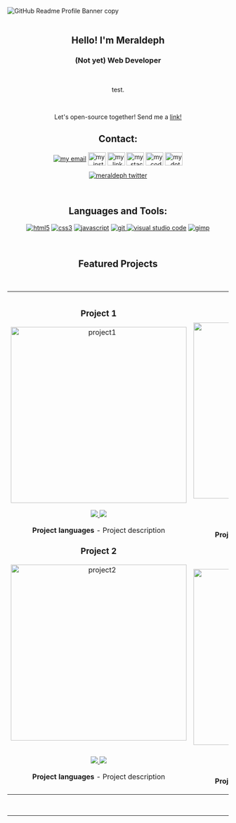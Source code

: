 ![GitHub Readme Profile Banner copy](https://user-images.githubusercontent.com/60168324/137659662-30dd7b29-f742-4b24-87fe-12fb99a9d72c.gif)
<br>
<br>

<h2 align=center>Hello! I'm Meraldeph</h2>
<h3 align=center>(Not yet) Web Developer</h3>
<br>
<p align="center">test.</p>
<br>
<p align="center">Let's open-source together! Send me a <a href="https://twitter.com/meraldeph" rel="noopener noreferrer" target="_blank">link!</a></p>

<h2 align="center">Contact:</h2>
<p align="center">
<a href="mailto: my_mail@gmail.com" target="blank"><img align="center" src="https://img.icons8.com/dotty/40/000000/email.png" alt="my email" /></a>
<a href="https://instagram.com/" rel="noopener noreferrer" target="_blank"><img align="center" src="https://raw.githubusercontent.com/rahuldkjain/github-profile-readme-generator/master/src/images/icons/Social/instagram.svg" alt="my_insta" height="30" width="40" /></a>
<a href="https://linkedin.com/in/" rel="noopener noreferrer" target="_blank"><img align="center" src="https://raw.githubusercontent.com/rahuldkjain/github-profile-readme-generator/master/src/images/icons/Social/linked-in-alt.svg" alt="my_linkd" height="30" width="40" /></a>
<a href="https://stackoverflow.com/users/" rel="noopener noreferrer" target="_blank"><img align="center" src="https://raw.githubusercontent.com/rahuldkjain/github-profile-readme-generator/master/src/images/icons/Social/stack-overflow.svg" alt="my_stackof" height="30" width="40" /></a>
<a href="https://codepen.io/" rel="noopener noreferrer" target="_blank"><img align="center" src="https://raw.githubusercontent.com/rahuldkjain/github-profile-readme-generator/master/src/images/icons/Social/codepen.svg" alt="my_codp" height="30" width="40" /></a>
<a href="https://dev.to/" rel="noopener noreferrer" target="_blank"><img align="center" src="https://cdn.jsdelivr.net/npm/simple-icons@3.0.1/icons/dev-dot-to.svg" alt="my_dotdev" height="30" width="40" /></a>
</p>
<p align="center">
<a href="https://twitter.com/meraldeph" rel="noopener noreferrer" target="_blank"> <img src="https://img.shields.io/twitter/follow/meraldeph?logo=twitter&style=for-the-badge" alt="meraldeph twitter" /></a>
</p>
<br>

<h2 align="center">Languages and Tools:</h2>
<p align="center">
<a href="https://developer.mozilla.org/en-US/docs/Web/HTML" target="_blank"><img src="https://img.shields.io/badge/HTML5-E34F26?style=for-the-badge&logo=html5&logoColor=white" alt="html5"/></a>
<a href="https://developer.mozilla.org/en-US/docs/Web/CSS" target="_blank"><img src="https://img.shields.io/badge/CSS3-1572B6?style=for-the-badge&logo=css3&logoColor=white" alt="css3"/></a>
<a href="https://developer.mozilla.org/en-US/docs/Web/JavaScript" target="_blank"><img src="https://img.shields.io/badge/JavaScript-323330?style=for-the-badge&logo=javascript&logoColor=F7DF1Eg" alt="javascript"/></a>
<a href="https://git-scm.com/" target="_blank"><img src="https://img.shields.io/badge/Git-F05032?style=for-the-badge&logo=git&logoColor=white" alt="git"/> </a>
<a href="https://code.visualstudio.com/" target="_blank"><img src="https://img.shields.io/badge/Visual_Studio_Code-0078D4?style=for-the-badge&logo=visual%20studio%20code&logoColor=white" alt="visual studio code"/></a>
<a href="https://www.gimp.org/" target="_blank"><img src="https://img.shields.io/badge/GIMP-31A8FF?style=for-the-badge&logo=GIMP&logoColor=black" alt="gimp"/> </a>
</p>
<br>
 
<h2 align="center">Featured Projects</h2>
<br>
<div align="center">
<table>
<tr>
<td width="50%">
<h3 align="center">Project 1</h3>
<div align="center">
<a href="https://project_site_link_here/" target="_blank"><img src="https://project_img_link/" width="400" alt="project1"></a>
<p>
<a href="https://project_repo_here/" target="_blank">
<img src="https://img.shields.io/badge/CODE-ff9?style=for-the-badge&logo=github&logoColor=black">
</a>
<a href="https://project_site_link_here/" target="_blank">
<img src="https://img.shields.io/badge/-website-green?style=for-the-badge&color=d1ed58">
</a>
</p>
<p><strong>Project languages</strong> - Project description</p>
</div>
                                                                                       
<h3 align="center">Project 2</h3>
<div align="center">
<a href="https://project_site_link_here/" target="_blank"><img src="https://project_img_link/" width="400" alt="project2"></a>
<br>
<br>
<p>
<a href="https://project_repo_here/" target="_blank">
<img src="https://img.shields.io/badge/CODE-28bdbd?style=for-the-badge&logo=github&logoColor=black">
</a>
<a href="https://project_site_link_here/" target="_blank">
<img src="https://img.shields.io/badge/-website-green?style=for-the-badge&color=ff8d5c">
</a>
</p>
<p><strong>Project languages</strong> - Project description</p>
</div>
</td>

<td width="50%">
<h3 align="center">Project 3</h3>
<div align="center">                                       
<a href="https://project_site_link_here/" target="_blank"><img src="https://project_img_link/" width="400" alt="project3"></a>
<br>
<br>
<p>
<a href="https://project_repo_here/" target="_blank">
<img src="https://img.shields.io/badge/CODE-4eb6d0?style=for-the-badge&logo=github&logoColor=black">
</a>
<a href="https://project_site_link_here/" target="_blank">
<img src="https://img.shields.io/badge/-website-green?style=for-the-badge&color=2d358f">
</a>
</p>
</p><strong>Project languages</strong> - Project description</p>
</div>

<h3 align="center">Project 4</h3>
<div align="center">
<a href="https://project_site_link_here/" target="_blank"><img src="https://project_img_link/" width="400" alt="project4"></a>



<br>
<br>
<p>
<a href="https://project_repo_here/" target="_blank">
<img src="https://img.shields.io/badge/CODE-f16059?style=for-the-badge&logo=github&logoColor=black">
</a>
<a href="https://project_site_link_here/" target="_blank">
<img src="https://img.shields.io/badge/-website-green?style=for-the-badge&color=black">
</a>
</p><strong>Project languages</strong> - Project description</p>
</div>                                                                  
</table>                                                                                 
</div>
<br>
<hr>                                                                                      
<br>

<p align="center">
<img src="https://github-readme-stats.vercel.app/api?username=meraldeph&show_icons=true&theme=graywhite" target="_blank>
</p>
